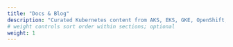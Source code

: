 ```yaml
---
title: "Docs & Blog"
description: "Curated Kubernetes content from AKS, EKS, GKE, OpenShift, Rancher/K3s and more—auto‑aggregated daily."
# weight controls sort order within sections; optional
weight: 1
---
```

